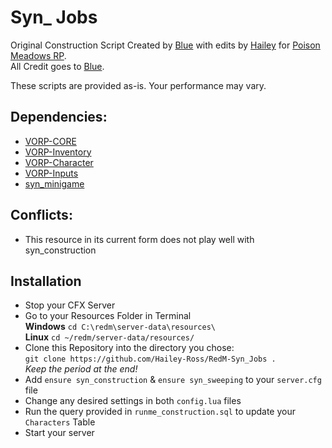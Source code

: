 # Syn_ Jobs
Original Construction Script Created by [Blue](https://github.com/kamelzarandah) with edits by [Hailey](https://github.com/Hailey-Ross) for [Poison Meadows RP](https://discord.gg/JcPXMkqrh6).  
All Credit goes to [Blue](https://github.com/kamelzarandah).  

These scripts are provided as-is. Your performance may vary.

## Dependencies:
- [VORP-CORE](https://github.com/VORPCORE/VORP-Core)
- [VORP-Inventory](https://github.com/VORPCORE/VORP-Inventory)
- [VORP-Character](https://github.com/VORPCORE/VORP-Character)
- [VORP-Inputs](https://github.com/VORPCORE/VORP-Inputs)
- [syn_minigame](https://discord.com/channels/777290543406776341/777295888543645716)

## Conflicts:
- This resource in its current form does not play well with syn_construction

## Installation
- Stop your CFX Server
- Go to your Resources Folder in Terminal  
**Windows** `cd C:\redm\server-data\resources\`  
**Linux** `cd ~/redm/server-data/resources/`
- Clone this Repository into the directory you chose:  
`git clone https://github.com/Hailey-Ross/RedM-Syn_Jobs .`  
*Keep the period at the end!*
- Add `ensure syn_construction` & `ensure syn_sweeping` to your `server.cfg` file
- Change any desired settings in both `config.lua` files
- Run the query provided in `runme_construction.sql` to update your `Characters` Table
- Start your server
